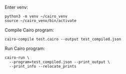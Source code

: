 Enter venv:

```
python3 -m venv ~/cairo_venv
source ~/cairo_venv/bin/activate
```

Compile Cairo program:

```
cairo-compile test.cairo --output test_compiled.json
```

Run Cairo program:

```
cairo-run \
  --program=test_compiled.json --print_output \
  --print_info --relocate_prints
```
